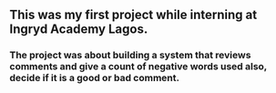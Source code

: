## This was my first project while interning at Ingryd Academy Lagos. 

### The project was about building a system that reviews comments and give a count of negative words used also, decide if it is a good or bad comment.
